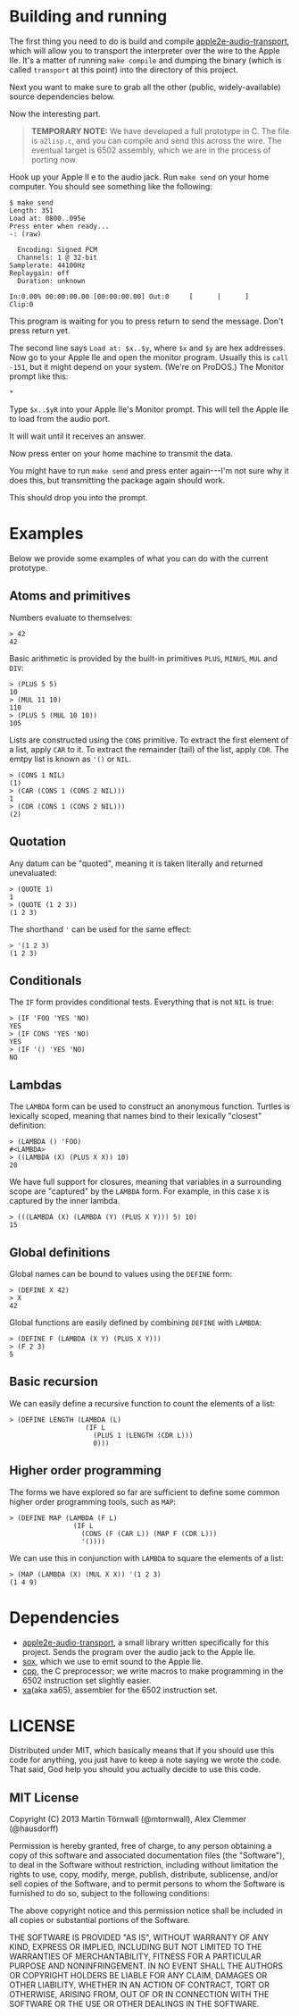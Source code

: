 # Building and running

The first thing you need to do is build and compile [apple2e-audio-transport](https://github.com/hausdorff/apple2e-audio-transport), which will allow you to transport the interpreter over the wire to the Apple IIe. It's a matter of running `make compile` and dumping the binary (which is called `transport` at this point) into the directory of this project.

Next you want to make sure to grab all the other (public, widely-available) source dependencies below.

Now the interesting part.

> **TEMPORARY NOTE:** We have developed a full prototype in C. The file is `a2lisp.c`, and you can compile and send this across the wire. The eventual target is 6502 assembly, which we are in the process of porting now.

Hook up your Apple II e to the audio jack. Run `make send` on your home computer. You should see something like the following:

```
$ make send
Length: 351
Load at: 0800..095e
Press enter when ready...
-: (raw)

  Encoding: Signed PCM
  Channels: 1 @ 32-bit
Samplerate: 44100Hz
Replaygain: off
  Duration: unknown

In:0.00% 00:00:00.00 [00:00:00.00] Out:0     [      |      ]        Clip:0
```

This program is waiting for you to press return to send the message. Don't press return yet.

The second line says `Load at: $x..$y`, where `$x` and `$y` are hex addresses. Now go to your Apple IIe and open the monitor program. Usually this is `call -151`, but it might depend on your system. (We're on ProDOS.) The Monitor prompt like this:

`*`

Type `$x..$yR` into your Apple IIe's Monitor prompt. This will tell the Apple IIe to load from the audio port.

It will wait until it receives an answer.

Now press enter on your home machine to transmit the data.

You might have to run `make send` and press enter again---I'm not sure why it does this, but transmitting the package again should work.

This should drop you into the prompt.

# Examples
Below we provide some examples of what you can do with the current prototype.

## Atoms and primitives
Numbers evaluate to themselves:

    > 42
    42

Basic arithmetic is provided by the built-in primitives `PLUS`, `MINUS`,
`MUL` and `DIV`:

    > (PLUS 5 5)
    10
    > (MUL 11 10)
    110
    > (PLUS 5 (MUL 10 10))
    105

Lists are constructed using the `CONS` primitive. To extract the first element
of a list, apply `CAR` to it. To extract the remainder (tail) of the list,
apply `CDR`. The emtpy list is known as `'()` or `NIL`.

    > (CONS 1 NIL)
    (1)
    > (CAR (CONS 1 (CONS 2 NIL)))
    1
    > (CDR (CONS 1 (CONS 2 NIL)))
    (2)

## Quotation
Any datum can be "quoted", meaning it is taken literally and returned
unevaluated:

    > (QUOTE 1)
    1
    > (QUOTE (1 2 3))
    (1 2 3)

The shorthand `'` can be used for the same effect:

    > '(1 2 3)
    (1 2 3)

## Conditionals
The `IF` form provides conditional tests. Everything that is not `NIL`
is true:

    > (IF 'FOO 'YES 'NO)
    YES
    > (IF CONS 'YES 'NO)
    YES
    > (IF '() 'YES 'NO)
    NO

## Lambdas
The `LAMBDA` form can be used to construct an anonymous function.
Turtles is lexically scoped, meaning that names bind to their lexically
"closest" definition:

    > (LAMBDA () 'FOO)
    #<LAMBDA>
    > ((LAMBDA (X) (PLUS X X)) 10)
    20

We have full support for closures, meaning that variables in a surrounding
scope are "captured" by the `LAMBDA` form. For example, in this case `X`
is captured by the inner lambda.

    > (((LAMBDA (X) (LAMBDA (Y) (PLUS X Y))) 5) 10)
    15

## Global definitions
Global names can be bound to values using the `DEFINE` form:

    > (DEFINE X 42)
    > X
    42

Global functions are easily defined by combining `DEFINE` with `LAMBDA`:

    > (DEFINE F (LAMBDA (X Y) (PLUS X Y)))
    > (F 2 3)
    5

## Basic recursion
We can easily define a recursive function to count the elements of a list:

    > (DEFINE LENGTH (LAMBDA (L)
                       (IF L
                         (PLUS 1 (LENGTH (CDR L)))
                         0)))

## Higher order programming
The forms we have explored so far are sufficient to define some common
higher order programming tools, such as `MAP`:

    > (DEFINE MAP (LAMBDA (F L)
                    (IF L
                      (CONS (F (CAR L)) (MAP F (CDR L)))
                      '())))

We can use this in conjunction with `LAMBDA` to square the elements of a list:

    > (MAP (LAMBDA (X) (MUL X X)) '(1 2 3)
    (1 4 9)

# Dependencies

* [apple2e-audio-transport](https://github.com/hausdorff/apple2e-audio-transport), a small library written specifically for this project. Sends the program over the audio jack to the Apple IIe.
* [sox](http://sox.sourceforge.net/), which we use to emit sound to the Apple IIe.
* [cpp](http://gcc.gnu.org/onlinedocs/cpp/), the C preprocessor; we write macros to make programming in the 6502 instruction set slightly easier.
* [xa](http://www.floodgap.com/retrotech/xa/)(aka xa65), assembler for the 6502 instruction set.

# LICENSE

Distributed under MIT, which basically means that if you should use this code for anything, you just have to keep a note saying we wrote the code. That said, God help you should you actually decide to use this code.


## MIT License

Copyright (C) 2013 Martin Törnwall (@mtornwall), Alex Clemmer (@hausdorff)

Permission is hereby granted, free of charge, to any person obtaining a copy of this software and associated documentation files (the "Software"), to deal in the Software without restriction, including without limitation the rights to use, copy, modify, merge, publish, distribute, sublicense, and/or sell copies of the Software, and to permit persons to whom the Software is furnished to do so, subject to the following conditions:

The above copyright notice and this permission notice shall be included in all copies or substantial portions of the Software.

THE SOFTWARE IS PROVIDED "AS IS", WITHOUT WARRANTY OF ANY KIND, EXPRESS OR IMPLIED, INCLUDING BUT NOT LIMITED TO THE WARRANTIES OF MERCHANTABILITY, FITNESS FOR A PARTICULAR PURPOSE AND NONINFRINGEMENT. IN NO EVENT SHALL THE AUTHORS OR COPYRIGHT HOLDERS BE LIABLE FOR ANY CLAIM, DAMAGES OR OTHER LIABILITY, WHETHER IN AN ACTION OF CONTRACT, TORT OR OTHERWISE, ARISING FROM, OUT OF OR IN CONNECTION WITH THE SOFTWARE OR THE USE OR OTHER DEALINGS IN THE SOFTWARE.
